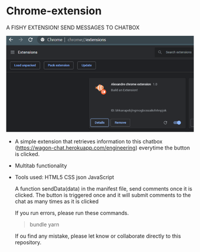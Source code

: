 # Chrome-extension


A FISHY EXTENSION! SEND MESSAGES TO CHATBOX

![](images/extension.PNG)

- A simple extension that retrieves information to this chatbox (https://wagon-chat.herokuapp.com/engineering) everytime the button is clicked.
- Multitab functionality
- Tools used:
  HTML5
  CSS
  json
  JavaScript
  

  A function sendData(data) in the manifest file, send comments once it is clicked. 
  The button is triggered once and it will submit comments to the chat as many times as it is clicked
  
  
  If you run errors, please run these commands.
  > bundle
  > yarn
  
  
  
  If ou find any mistake, please let know or collaborate directly to this repository.
